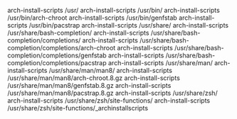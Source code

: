 arch-install-scripts /usr/
arch-install-scripts /usr/bin/
arch-install-scripts /usr/bin/arch-chroot
arch-install-scripts /usr/bin/genfstab
arch-install-scripts /usr/bin/pacstrap
arch-install-scripts /usr/share/
arch-install-scripts /usr/share/bash-completion/
arch-install-scripts /usr/share/bash-completion/completions/
arch-install-scripts /usr/share/bash-completion/completions/arch-chroot
arch-install-scripts /usr/share/bash-completion/completions/genfstab
arch-install-scripts /usr/share/bash-completion/completions/pacstrap
arch-install-scripts /usr/share/man/
arch-install-scripts /usr/share/man/man8/
arch-install-scripts /usr/share/man/man8/arch-chroot.8.gz
arch-install-scripts /usr/share/man/man8/genfstab.8.gz
arch-install-scripts /usr/share/man/man8/pacstrap.8.gz
arch-install-scripts /usr/share/zsh/
arch-install-scripts /usr/share/zsh/site-functions/
arch-install-scripts /usr/share/zsh/site-functions/_archinstallscripts